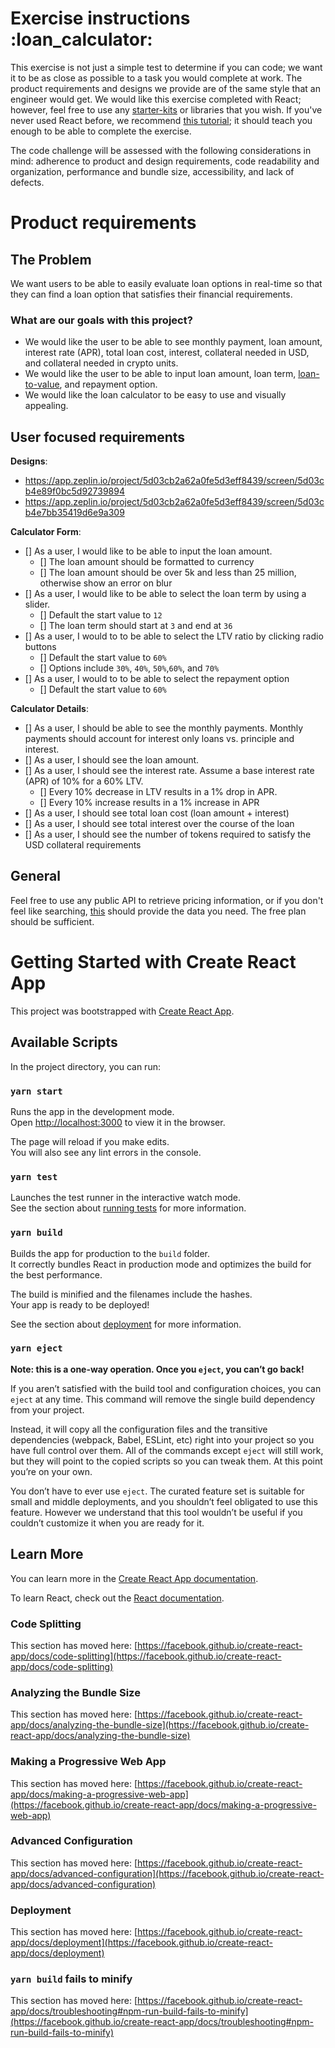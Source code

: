 # Exercise instructions :loan_calculator:

This exercise is not just a simple test to determine if you can code; we want it to be as close as possible to a task you would complete at work. The product requirements and designs we provide are of the same style that an engineer would get. We would like this exercise completed with React; however, feel free to use any [starter-kits](https://github.com/facebook/create-react-app) or libraries that you wish. If you've never used React before, we recommend [this tutorial](https://reactjs.org/tutorial/tutorial.html); it should teach you enough to be able to complete the exercise.

The code challenge will be assessed with the following considerations in mind: adherence to product and design requirements, code readability and organization, performance and bundle size, accessibility, and lack of defects.

# Product requirements

## The Problem

We want users to be able to easily evaluate loan options in real-time so that they can find a loan option that satisfies their financial requirements.

### What are our goals with this project?

- We would like the user to be able to see monthly payment, loan amount, interest rate (APR), total loan cost, interest, collateral needed in USD, and collateral needed in crypto units.
- We would like the user to be able to input loan amount, loan term, [loan-to-value](https://www.investopedia.com/terms/l/loantovalue.asp), and repayment option.
- We would like the loan calculator to be easy to use and visually appealing.

## User focused requirements

**Designs**:

- https://app.zeplin.io/project/5d03cb2a62a0fe5d3eff8439/screen/5d03cb4e89f0bc5d92739894
- https://app.zeplin.io/project/5d03cb2a62a0fe5d3eff8439/screen/5d03cb4e7bb35419d6e9a309

**Calculator Form**:

- [] As a user, I would like to be able to input the loan amount.
  - [] The loan amount should be formatted to currency
  - [] The loan amount should be over 5k and less than 25 million, otherwise show an error on blur
- [] As a user, I would like to be able to select the loan term by using a slider.
  - [] Default the start value to `12`
  - [] The loan term should start at `3` and end at `36`
- [] As a user, I would to to be able to select the LTV ratio by clicking radio buttons
  - [] Default the start value to `60%`
  - [] Options include `30%`, `40%`, `50%`,`60%`, and `70%`
- [] As a user, I would to to be able to select the repayment option
  - [] Default the start value to `60%`

**Calculator Details**:

- [] As a user, I should be able to see the monthly payments. Monthly payments should account for interest only loans vs. principle and interest.
- [] As a user, I should see the loan amount.
- [] As a user, I should see the interest rate. Assume a base interest rate (APR) of 10% for a 60% LTV.
  - [] Every 10% decrease in LTV results in a 1% drop in APR.
  - [] Every 10% increase results in a 1% increase in APR
- [] As a user, I should see total loan cost (loan amount + interest)
- [] As a user, I should see total interest over the course of the loan
- [] As a user, I should see the number of tokens required to satisfy the USD collateral requirements

## General

Feel free to use any public API to retrieve pricing information, or if you don't feel like searching, [this](https://min-api.cryptocompare.com/pricing) should provide the data you need. The free plan should be sufficient.

# Getting Started with Create React App

This project was bootstrapped with [Create React App](https://github.com/facebook/create-react-app).

## Available Scripts

In the project directory, you can run:

### `yarn start`

Runs the app in the development mode.\
Open [http://localhost:3000](http://localhost:3000) to view it in the browser.

The page will reload if you make edits.\
You will also see any lint errors in the console.

### `yarn test`

Launches the test runner in the interactive watch mode.\
See the section about [running tests](https://facebook.github.io/create-react-app/docs/running-tests) for more information.

### `yarn build`

Builds the app for production to the `build` folder.\
It correctly bundles React in production mode and optimizes the build for the best performance.

The build is minified and the filenames include the hashes.\
Your app is ready to be deployed!

See the section about [deployment](https://facebook.github.io/create-react-app/docs/deployment) for more information.

### `yarn eject`

**Note: this is a one-way operation. Once you `eject`, you can’t go back!**

If you aren’t satisfied with the build tool and configuration choices, you can `eject` at any time. This command will remove the single build dependency from your project.

Instead, it will copy all the configuration files and the transitive dependencies (webpack, Babel, ESLint, etc) right into your project so you have full control over them. All of the commands except `eject` will still work, but they will point to the copied scripts so you can tweak them. At this point you’re on your own.

You don’t have to ever use `eject`. The curated feature set is suitable for small and middle deployments, and you shouldn’t feel obligated to use this feature. However we understand that this tool wouldn’t be useful if you couldn’t customize it when you are ready for it.

## Learn More

You can learn more in the [Create React App documentation](https://facebook.github.io/create-react-app/docs/getting-started).

To learn React, check out the [React documentation](https://reactjs.org/).

### Code Splitting

This section has moved here: [https://facebook.github.io/create-react-app/docs/code-splitting](https://facebook.github.io/create-react-app/docs/code-splitting)

### Analyzing the Bundle Size

This section has moved here: [https://facebook.github.io/create-react-app/docs/analyzing-the-bundle-size](https://facebook.github.io/create-react-app/docs/analyzing-the-bundle-size)

### Making a Progressive Web App

This section has moved here: [https://facebook.github.io/create-react-app/docs/making-a-progressive-web-app](https://facebook.github.io/create-react-app/docs/making-a-progressive-web-app)

### Advanced Configuration

This section has moved here: [https://facebook.github.io/create-react-app/docs/advanced-configuration](https://facebook.github.io/create-react-app/docs/advanced-configuration)

### Deployment

This section has moved here: [https://facebook.github.io/create-react-app/docs/deployment](https://facebook.github.io/create-react-app/docs/deployment)

### `yarn build` fails to minify

This section has moved here: [https://facebook.github.io/create-react-app/docs/troubleshooting#npm-run-build-fails-to-minify](https://facebook.github.io/create-react-app/docs/troubleshooting#npm-run-build-fails-to-minify)
